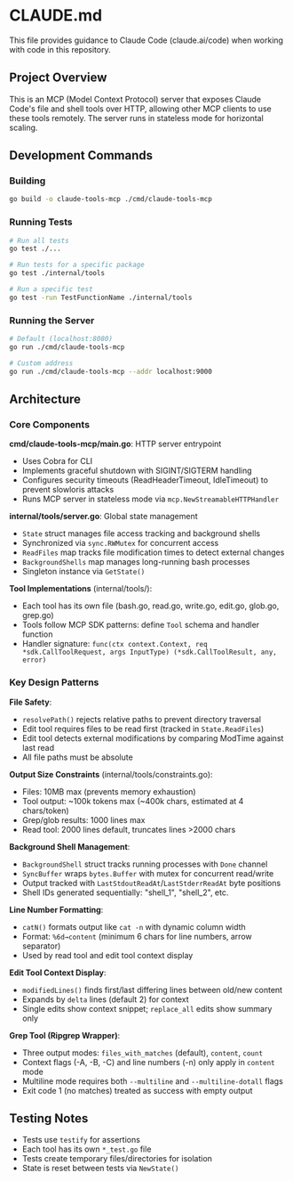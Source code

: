 # CLAUDE.md

This file provides guidance to Claude Code (claude.ai/code) when working with code in this repository.

## Project Overview

This is an MCP (Model Context Protocol) server that exposes Claude Code's file and shell tools over HTTP, allowing other MCP clients to use these tools remotely. The server runs in stateless mode for horizontal scaling.

## Development Commands

### Building
```bash
go build -o claude-tools-mcp ./cmd/claude-tools-mcp
```

### Running Tests
```bash
# Run all tests
go test ./...

# Run tests for a specific package
go test ./internal/tools

# Run a specific test
go test -run TestFunctionName ./internal/tools
```

### Running the Server
```bash
# Default (localhost:8080)
go run ./cmd/claude-tools-mcp

# Custom address
go run ./cmd/claude-tools-mcp --addr localhost:9000
```

## Architecture

### Core Components

**cmd/claude-tools-mcp/main.go**: HTTP server entrypoint
- Uses Cobra for CLI
- Implements graceful shutdown with SIGINT/SIGTERM handling
- Configures security timeouts (ReadHeaderTimeout, IdleTimeout) to prevent slowloris attacks
- Runs MCP server in stateless mode via `mcp.NewStreamableHTTPHandler`

**internal/tools/server.go**: Global state management
- `State` struct manages file access tracking and background shells
- Synchronized via `sync.RWMutex` for concurrent access
- `ReadFiles` map tracks file modification times to detect external changes
- `BackgroundShells` map manages long-running bash processes
- Singleton instance via `GetState()`

**Tool Implementations** (internal/tools/):
- Each tool has its own file (bash.go, read.go, write.go, edit.go, glob.go, grep.go)
- Tools follow MCP SDK patterns: define `Tool` schema and handler function
- Handler signature: `func(ctx context.Context, req *sdk.CallToolRequest, args InputType) (*sdk.CallToolResult, any, error)`

### Key Design Patterns

**File Safety**:
- `resolvePath()` rejects relative paths to prevent directory traversal
- Edit tool requires files to be read first (tracked in `State.ReadFiles`)
- Edit tool detects external modifications by comparing ModTime against last read
- All file paths must be absolute

**Output Size Constraints** (internal/tools/constraints.go):
- Files: 10MB max (prevents memory exhaustion)
- Tool output: ~100k tokens max (~400k chars, estimated at 4 chars/token)
- Grep/glob results: 1000 lines max
- Read tool: 2000 lines default, truncates lines >2000 chars

**Background Shell Management**:
- `BackgroundShell` struct tracks running processes with `Done` channel
- `SyncBuffer` wraps `bytes.Buffer` with mutex for concurrent read/write
- Output tracked with `LastStdoutReadAt`/`LastStderrReadAt` byte positions
- Shell IDs generated sequentially: "shell_1", "shell_2", etc.

**Line Number Formatting**:
- `catN()` formats output like `cat -n` with dynamic column width
- Format: `%6d→content` (minimum 6 chars for line numbers, arrow separator)
- Used by read tool and edit tool context display

**Edit Tool Context Display**:
- `modifiedLines()` finds first/last differing lines between old/new content
- Expands by `delta` lines (default 2) for context
- Single edits show context snippet; `replace_all` edits show summary only

**Grep Tool (Ripgrep Wrapper)**:
- Three output modes: `files_with_matches` (default), `content`, `count`
- Context flags (-A, -B, -C) and line numbers (-n) only apply in `content` mode
- Multiline mode requires both `--multiline` and `--multiline-dotall` flags
- Exit code 1 (no matches) treated as success with empty output

## Testing Notes

- Tests use `testify` for assertions
- Each tool has its own `*_test.go` file
- Tests create temporary files/directories for isolation
- State is reset between tests via `NewState()`
